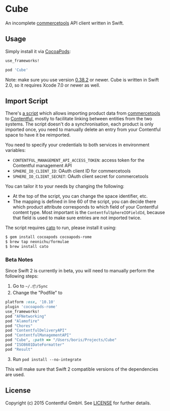 # Cube

<!-- [![Version](https://img.shields.io/cocoapods/v/Cube.svg?style=flat)](http://cocoadocs.org/docsets/Cube)
[![License](https://img.shields.io/cocoapods/l/Cube.svg?style=flat)](http://cocoadocs.org/docsets/Cube)
[![Platform](https://img.shields.io/cocoapods/p/Cube.svg?style=flat)](http://cocoadocs.org/docsets/Cube)
[![Build Status](https://img.shields.io/circleci/project/contentful-labs/Cube.svg?style=flat)](https://circleci.com/gh/contentful-labs/Cube)
[![Coverage Status](https://img.shields.io/coveralls/contentful-labs/Cube.svg)](https://coveralls.io/r/contentful-labs/Cube?branch=master) -->

An incomplete [commercetools][6] API client written in Swift.

## Usage

Simply install it via [CocoaPods][4]:

```ruby
use_frameworks!

pod 'Cube'
```

Note: make sure you use version [0.38.2][5] or newer. Cube is written in Swift 2.0,
so it requires Xcode 7.0 or newer as well.

## Import Script

There's [a script](blob/master/Scripts/Sync.swift) which allows importing product data from [commercetools][6] to [Contentful][7], mostly to facilitate linking between entities from the two systems. The script doesn't do a synchronisation, each product is only imported once, you need to manually delete an entry from your Contentful space to have it be reimported.

You need to specify your credentials to both services in environment variables:

- `CONTENTFUL_MANAGEMENT_API_ACCESS_TOKEN`: access token for the Contentful management API
- `SPHERE_IO_CLIENT_ID`: OAuth client ID for commercetools
- `SPHERE_IO_CLIENT_SECRET`: OAuth client secret for commercetools

You can tailor it to your needs by changing the following:

- At the top of the script, you can change the space identifier, etc.
- The mapping is defined in line 60 of the script, you can decide there which product attribute corresponds to which field of your Contentful content type. Most important is the `ContentfulSphereIOFieldId`, because that field is used to make sure entries are not imported twice.

The script requires [cato][8] to run, please install it using:

```bash
$ gem install cocoapods cocoapods-rome
$ brew tap neonichu/formulae
$ brew install cato
```

### Beta Notes

Since Swift 2 is currently in beta, you will need to manually perform the following steps:

1. Go to `~/.📦/Sync`
2. Change the "Podfile" to

```ruby
platform :osx, '10.10'
plugin 'cocoapods-rome'
use_frameworks!
pod "AFNetworking"
pod "Alamofire"
pod "Chores"
pod "ContentfulDeliveryAPI"
pod "ContentfulManagementAPI"
pod "Cube", :path => "/Users/boris/Projects/Cube"
pod "ISO8601DateFormatter"
pod "Result"
```
3. Run `pod install --no-integrate`

This will make sure that Swift 2 compatible versions of the dependencies are used.

## License

Copyright (c) 2015 Contentful GmbH. See [LICENSE](LICENSE) for further details.


[4]: http://cocoapods.org
[5]: http://blog.cocoapods.org/CocoaPods-0.37/
[6]: http://www.commercetools.com
[7]: https://www.contentful.com
[8]: https://github.com/neonichu/cato
